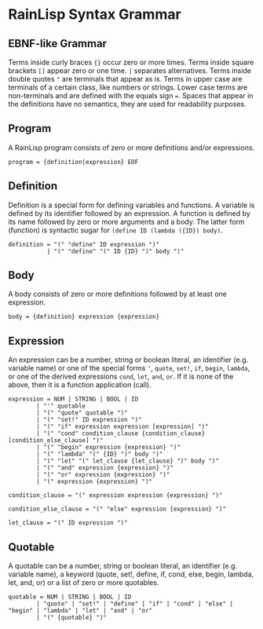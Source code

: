 ﻿# RainLisp Syntax Grammar

## EBNF-like Grammar
Terms inside curly braces `{}` occur zero or more times. Terms inside square brackets `[]` appear zero or one time. `|` separates alternatives. Terms inside double quotes `"` are terminals that appear as is. Terms in upper case are terminals of a certain class, like numbers or strings. Lower case terms are non-terminals and are defined with the equals sign `=`. Spaces that appear in the definitions have no semantics, they are used for readability purposes.
## Program
A RainLisp program consists of zero or more definitions and/or expressions.
```
program = {definition|expression} EOF
```
## Definition
Definition is a special form for defining variables and functions. A variable is defined by its identifier followed by an expression. A function is defined by its name followed by zero or more arguments and a body. The latter form (function) is syntactic sugar for `(define ID (lambda ({ID}) body)`.
```
definition = "(" "define" ID expression ")"
           | "(" "define" "(" ID {ID} ")" body ")"
```
## Body
A body consists of zero or more definitions followed by at least one expression.
```	
body = {definition} expression {expression}
```
## Expression
An expression can be a number, string or boolean literal, an identifier (e.g. variable name) or one of the special forms `'`, `quote`, `set!`, `if`, `begin`, `lambda`, or one of the derived expressions `cond`, `let`, `and`, `or`. If it is none of the above, then it is a function application (call).
```
expression = NUM | STRING | BOOL | ID 
		| "'" quotable
		| "(" "quote" quotable ")"
		| "(" "set!" ID expression ")"
		| "(" "if" expression expression [expression] ")"
		| "(" "cond" condition_clause {condition_clause} [condition_else_clause] ")"
		| "(" "begin" expression {expression} ")"
		| "(" "lambda" "(" {ID} ")" body ")"
		| "(" "let" "(" let_clause {let_clause} ")" body ")"
		| "(" "and" expression {expression} ")"
		| "(" "or" expression {expression} ")"
		| "(" expression {expression} ")"
```

```
condition_clause = "(" expression expression {expression} ")"
```

```
condition_else_clause = "(" "else" expression {expression} ")"
```

```
let_clause = "(" ID expression ")"
```

## Quotable
A quotable can be a number, string or boolean literal, an identifier (e.g. variable name), a keyword (quote, set!, define, if, cond, else, begin, lambda, let, and, or) or a list of zero or more quotables.
```
quotable = NUM | STRING | BOOL | ID
		| "quote" | "set!" | "define" | "if" | "cond" | "else" | "begin" | "lambda" | "let" | "and" | "or"
		| "(" {quotable} ")"
```